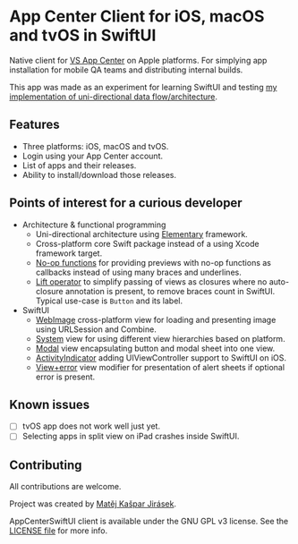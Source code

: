 
# App Center Client for iOS, macOS and tvOS in SwiftUI

Native client for [VS App Center](https://appcenter.ms) on Apple platforms. For simplying app installation for mobile QA teams and distributing internal builds.

This app was made as an experiment for learning SwiftUI and testing [my implementation of uni-directional data flow/architecture](https://github.com/mkj-is/Elementary).

## Features

- Three platforms: iOS, macOS and tvOS.
- Login using your App Center account. 
- List of apps and their releases.
- Ability to install/download those releases.

## Points of interest for a curious developer

- Architecture & functional programming
    - Uni-directional architecture using [Elementary](https://github.com/mkj-is/Elementary) framework.
    - Cross-platform core Swift package instead of a using Xcode framework target.
    - [No-op functions](AppCenterSwiftUI/Sources/AppCenterSwiftUI/Functional/NoopFunctions.swift) for providing previews with no-op functions as callbacks instead of using many braces and underlines.
    - [Lift operator](AppCenterSwiftUI/Sources/AppCenterSwiftUI/Functional/LiftOperator.swift) to simplify passing of views as closures where no auto-closure annotation is present, to remove braces count in SwiftUI. Typical use-case is `Button` and its label.
- SwiftUI
    - [WebImage](AppCenterSwiftUI/Sources/AppCenterSwiftUI/Views/WebImage.swift) cross-platform view for loading and presenting image using URLSession and Combine.
    - [System](AppCenterSwiftUI/Sources/AppCenterSwiftUI/Views/System.swift) view for using different view hierarchies based on platform.
    - [Modal](AppCenterSwiftUI/Sources/AppCenterSwiftUI/Views/Modal.swift) view encapsulating button and modal sheet into one view.
    - [ActivityIndicator](AppCenterSwiftUI/Sources/AppCenterSwiftUI/Views/ActivityIndicator.swift) adding UIViewController support to SwiftUI on iOS.
    - [View+error](AppCenterSwiftUI/Sources/AppCenterSwiftUI/Modifiers/View+Error.swift) view modifier for presentation of alert sheets if optional error is present.

## Known issues

- [ ] tvOS app does not work well just yet.
- [ ] Selecting apps in split view on iPad crashes inside SwiftUI.

## Contributing

All contributions are welcome.

Project was created by [Matěj Kašpar Jirásek](https://github.com/mkj-is).

AppCenterSwiftUI client is available under the GNU GPL v3 license. See the [LICENSE file](LICENSE.txt) for more info.
